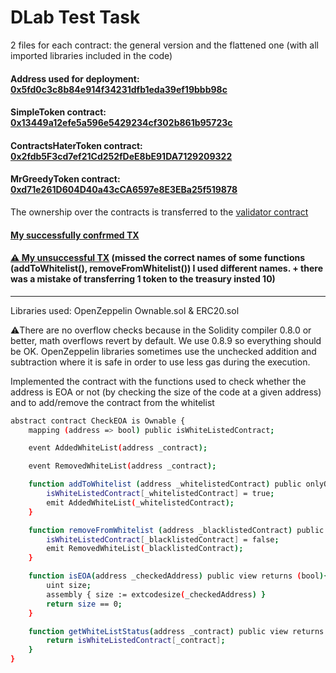 # DLab Test Task
2 files for each contract: the general version and the flattened one (with all imported libraries included in the code)

#### Address used for deployment: [0x5fd0c3c8b84e914f34231dfb1eda39ef19bbb98c](https://goerli.etherscan.io/address/0x5fd0c3c8b84e914f34231dfb1eda39ef19bbb98c)

#### SimpleToken contract: [0x13449a12efe5a596e5429234cf302b861b95723c](https://goerli.etherscan.io/address/0x13449a12efe5a596e5429234cf302b861b95723c)

#### ContractsHaterToken contract: [0x2fdb5F3cd7ef21Cd252fDeE8bE91DA7129209322](https://goerli.etherscan.io/address/0x2fdb5f3cd7ef21cd252fdee8be91da7129209322)

#### MrGreedyToken contract: [0xd71e261D604D40a43cCA6597e8E3EBa25f519878](https://goerli.etherscan.io/address/0xd71e261d604d40a43cca6597e8e3eba25f519878)

The ownership over the contracts is transferred to the [validator contract](https://goerli.etherscan.io/address/0x4b2713aae6e378156ee3449c2eae7ed5b5ea78c2)

#### [My successfully confrmed TX](https://goerli.etherscan.io/tx/0x54bd7d275c98d72b538870af30b8890903fe7c68f293ea31a24bacbce4b47bda)

#### [⚠️ My unsuccessful TX](https://goerli.etherscan.io/tx/0x77b03e2d45baa52fd63c82dfb30826b47b56db63151bbf7e2e26e0aa028044d3) (missed the correct names of some functions (addToWhitelist(), removeFromWhitelist()) I used different names. + there was a mistake of transferring 1 token to the treasury insted 10)

----------------------------------------------------------------------------------------------------------------------------------------------------------------

Libraries used: OpenZeppelin Ownable.sol & ERC20.sol

   ⚠️There are no overflow checks because in the Solidity compiler 0.8.0 or better, math overflows revert by default. We use 0.8.9 so everything should be OK. OpenZeppelin libraries sometimes use the unchecked addition and subtraction where it is safe in order to use less gas during the execution. 

   Implemented the contract with the functions used to check whether the address is EOA or not (by checking the size of the code at a given address) and to add/remove the contract from the whitelist
```bash
abstract contract CheckEOA is Ownable {
    mapping (address => bool) public isWhiteListedContract;

    event AddedWhiteList(address _contract);

    event RemovedWhiteList(address _contract);

    function addToWhitelist (address _whitelistedContract) public onlyOwner {
        isWhiteListedContract[_whitelistedContract] = true;
        emit AddedWhiteList(_whitelistedContract);
    }

    function removeFromWhitelist (address _blacklistedContract) public onlyOwner {
        isWhiteListedContract[_blacklistedContract] = false;
        emit RemovedWhiteList(_blacklistedContract);
    }

    function isEOA(address _checkedAddress) public view returns (bool){
        uint size;
        assembly { size := extcodesize(_checkedAddress) }
        return size == 0;
    }

    function getWhiteListStatus(address _contract) public view returns (bool) {
        return isWhiteListedContract[_contract];
    } 
}
```
